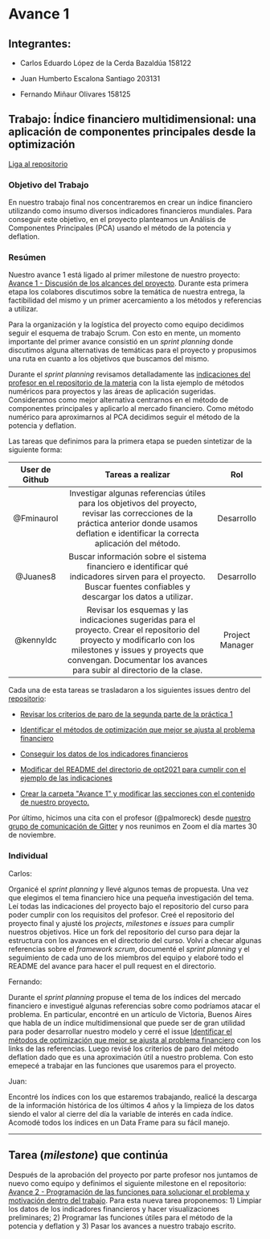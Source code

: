 # Avance 1

## Integrantes:

* Carlos Eduardo López de la Cerda Bazaldúa 158122

* Juan Humberto Escalona Santiago 203131

* Fernando Miñaur Olivares 158125

## Trabajo: Índice financiero multidimensional: una aplicación de componentes principales desde la optimización

[Liga al repositorio](https://github.com/kennyldc/proyecto_final_opt21_eq8)


### Objetivo del Trabajo 

En nuestro trabajo final nos concentraremos en crear un índice financiero utilizando como insumo diversos indicadores financieros mundiales. Para conseguir este objetivo, en el proyecto planteamos un Análisis de Componentes Principales (PCA) usando el método de la potencia y deflation.


### Resúmen

Nuestro avance 1 está ligado al primer milestone de nuestro proyecto: [Avance 1 - Discusión de los alcances del proyecto](https://github.com/kennyldc/proyecto_final_opt21_eq8/milestone/1). Durante esta primera etapa los colabores discutimos sobre la temática de nuestra entrega, la factibilidad del mismo y un primer acercamiento a los métodos y referencias a utilizar. 

Para la organización y la logística del proyecto como equipo decidimos seguir el esquema de trabajo Scrum. Con esto en mente, un momento importante del primer avance consistió en un *sprint planning* donde discutimos alguna alternativas de temáticas para el proyecto y propusimos una ruta en cuanto a los objetivos que buscamos del mismo.

Durante el *sprint planning* revisamos detalladamente las [indicaciones del profesor en el repositorio de la materia](https://github.com/ITAM-DS/analisis-numerico-computo-cientifico/tree/optimizacion-2021/proyecto_final#trabajo-escrito) con la lista ejemplo de métodos numéricos para proyectos y las áreas de aplicación sugeridas. Consideramos como mejor alternativa centrarnos en el método de componentes principales y aplicarlo al mercado financiero. Como método numérico para aproximarnos al PCA decidimos seguir el método de la potencia y deflation. 

Las tareas que definimos para la primera etapa se pueden sintetizar de la siguiente forma:

User de Github | Tareas a realizar | Rol |
|:---:|:---:|:---:|
|@Fminaurol|Investigar algunas referencias útiles para los objetivos del proyecto, revisar las correcciones de la práctica anterior donde usamos deflation e identificar la correcta aplicación del método. | Desarrollo |
|@Juanes8| Buscar información sobre el sistema financiero e identificar qué indicadores sirven para el proyecto. Buscar fuentes confiables y descargar los datos a utilizar. | Desarrollo |
|@kennyldc|Revisar los esquemas y las indicaciones sugeridas para el proyecto. Crear el repositorio del proyecto y modificarlo con los milestones y issues y proyects que convengan. Documentar los avances para subir al directorio de la clase. | Project Manager |

Cada una de esta tareas se trasladaron a los siguientes issues dentro del [repositorio](https://github.com/kennyldc/proyecto_final_opt21_eq8):

- [Revisar los criterios de paro de la segunda parte de la práctica 1](https://github.com/kennyldc/proyecto_final_opt21_eq8/issues/5)

- [Identificar el métodos de optimización que mejor se ajusta al problema financiero](https://github.com/kennyldc/proyecto_final_opt21_eq8/issues/4)

- [Conseguir los datos de los indicadores financieros](https://github.com/kennyldc/proyecto_final_opt21_eq8/issues/3)

- [Modificar del README del directorio de opt2021 para cumplir con el ejemplo de las indicaciones](https://github.com/kennyldc/proyecto_final_opt21_eq8/issues/1)

- [Crear la carpeta "Avance 1" y modificar las secciones con el contenido de nuestro proyecto.](https://github.com/kennyldc/proyecto_final_opt21_eq8/issues/2)

Por último, hicimos una cita con el profesor (@palmoreck) desde [nuestro grupo de comunicación de Gitter](https://gitter.im/Equipo_8/community) y nos reunimos en Zoom el día martes 30 de noviembre.


### Individual

Carlos:

Organicé el *sprint planning* y llevé algunos temas de propuesta. Una vez que elegimos el tema financiero hice una pequeña investigación del tema. Leí todas las indicaciones del proyecto bajo el repositorio del curso para poder cumplir con los requisitos del profesor. Creé el repositorio del proyecto final y ajusté los *projects*, *milestones* e *issues* para cumplir nuestros objetivos. Hice un fork del repositorio del curso para dejar la estructura con los avances en el directorio del curso. Volví a checar algunas referencias sobre el *framework scrum*, documenté el *sprint planning* y el seguimiento de cada uno de los miembros del equipo y elaboré todo el README del avance para hacer el pull request en el directorio.

Fernando:

Durante el *sprint planning* propuse el tema de los índices del mercado financiero e investigué algunas referencias sobre como podríamos atacar el problema. En particular, encontré en un artículo de Victoria, Buenos Aires que habla de un índice multidimensional que puede ser de gran utilidad para poder desarrollar nuestro modelo y cerré el issue [Identificar el métodos de optimización que mejor se ajusta al problema financiero](https://github.com/kennyldc/proyecto_final_opt21_eq8/issues/4) con los links de las referencias. Luego revisé los criterios de paro del método deflation dado que es una aproximación útil a nuestro problema. Con esto emepecé a trabajar en las funciones que usaremos para el proyecto.

Juan: 

Encontré los índices con los que estaremos trabajando, realicé la descarga de la información histórica de los últimos 4 años y la limpieza de los datos siendo el valor al cierre del día la variable de interés en cada índice. Acomodé todos los índices en un Data Frame para su fácil manejo.


---

## Tarea (*milestone*) que continúa

Después de la aprobación del proyecto por parte profesor nos juntamos de nuevo como equipo y definimos el siguiente milestone en el repositorio: [Avance 2 - Programación de las funciones para solucionar el problema y motivación dentro del trabajo](https://github.com/kennyldc/proyecto_final_opt21_eq8/milestone/2). Para esta nueva tarea proponemos: 1) Limpiar los datos de los indicadores financieros y hacer visualizaciones preliminares; 2) Programar las funciones útiles para el método de la potencia y deflation y 3) Pasar los avances a nuestro trabajo escrito.
